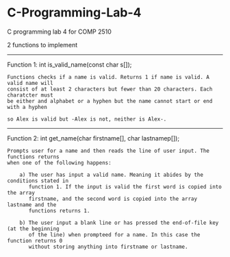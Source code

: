 # C-Programming-Lab-4

C programming lab 4 for COMP 2510

2 functions to implement

----------------------------------------------------------------------------------------
Function 1:
            int is_valid_name(const char s[]);
    
    Functions checks if a name is valid. Returns 1 if name is valid. A valid name will 
    consist of at least 2 characters but fewer than 20 characters. Each charatcter must 
    be either and alphabet or a hyphen but the name cannot start or end with a hyphen
    
    so Alex is valid but -Alex is not, neither is Alex-.
    
----------------------------------------------------------------------------------------
Function 2:
            int get_name(char firstname[], char lastnamep[]);
                
    Prompts user for a name and then reads the line of user input. The functions returns
    when one of the following happens:
        
        a) The user has input a valid name. Meaning it abides by the conditions stated in
           function 1. If the input is valid the first word is copied into the array
           firstname, and the second word is copied into the array lastname and the 
           functions returns 1.
           
        b) The user input a blank line or has pressed the end-of-file key (at the beginning
           of the line) when prompteed for a name. In this case the function returns 0 
           without storing anything into firstname or lastname.